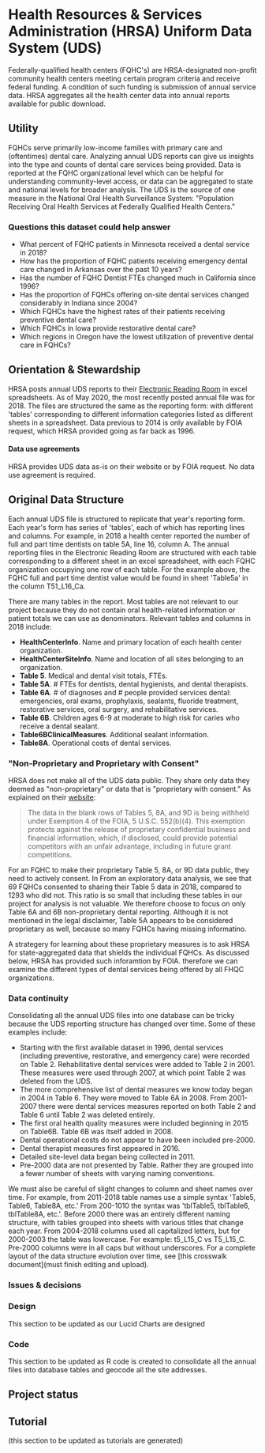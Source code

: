 # Health Resources & Services Administration (HRSA) Uniform Data System (UDS)

Federally-qualified health centers (FQHC's) are HRSA-designated non-profit community health centers meeting certain program criteria and receive federal funding. A condition of such funding is submission of annual service data. HRSA aggregates all the health center data into annual reports available for public download. 

## Utility

FQHCs serve primarily low-income families with primary care and (oftentimes) dental care. Analyzing annual UDS reports can give us insights into the type and counts of dental care services being provided. Data is reported at the FQHC organizational level which can be helpful for understanding community-level access, or data can be aggregated to state and national levels for broader analysis. The UDS is the source of one measure in the National Oral Health Surveillance System: "Population Receiving Oral Health Services at Federally Qualified Health Centers." 

### Questions this dataset could help answer

* What percent of FQHC patients in Minnesota received a dental service in 2018?
* How has the proportion of FQHC patients receiving emergency dental care changed in Arkansas over the past 10 years? 
* Has the number of FQHC Dentist FTEs changed much in California since 1996?
* Has the proportion of FQHCs offering on-site dental services changed considerably in Indiana since 2004?
* Which FQHCs have the highest rates of their patients receiving preventive dental care?
* Which FQHCs in Iowa provide restorative dental care?
* Which regions in Oregon have the lowest utilization of preventive dental care in FQHCs?

## Orientation & Stewardship  

HRSA posts annual UDS reports to their [Electronic Reading Room](https://www.hrsa.gov/foia/electronic-reading.html) in excel spreadsheets. As of May 2020, the most recently posted annual file was for 2018. The files are structured the same as the reporting form: with different 'tables' corresponding to different information categories listed as different sheets in a spreadsheet. Data previous to 2014 is only available by FOIA request, which HRSA provided going as far back as 1996.

#### Data use agreements

HRSA provides UDS data as-is on their website or by FOIA request. No data use agreement is required.

## Original Data Structure

Each annual UDS file is structured to replicate that year's reporting form. Each year's form has series of 'tables', each of which has reporting lines and columns. For example, in 2018 a health center reported the number of full and part time dentists on table 5A, line 16, column A. The annual reporting files in the Electronic Reading Room are structured with each table corresponding to a different sheet in an excel spreadsheet, with each FQHC organization occupying one row of each table. For the example above, the FQHC full and part time dentist value would be found in sheet 'Table5a' in the column T51_L16_Ca. 

There are many tables in the report. Most tables are not relevant to our project because they do not contain oral health-related information or patient totals we can use as denominators. Relevant tables and columns in 2018 include:

* **HealthCenterInfo**. Name and primary location of each health center organization.
* **HealthCenterSiteInfo**. Name and location of all sites belonging to an organization.
* **Table 5**. Medical and dental visit totals, FTEs.
* **Table 5A**. # FTEs for dentists, dental hygienists, and dental therapists.
* **Table 6A**. # of diagnoses and # people provided services dental: emergencies, oral exams, prophylaxis, sealants, fluoride treatment, restorative services, oral surgery, and rehabilitative services. 
* **Table 6B**. Children ages 6-9 at moderate to high risk for caries who receive a dental sealant.
* **Table6BClinicalMeasures**. Additional sealant information.
* **Table8A**. Operational costs of dental services.

### "Non-Proprietary and Proprietary with Consent"

HRSA does not make all of the UDS data public. They share only data they deemed as "non-proprietary" or data that is "proprietary with consent." As explained on their [website](https://www.hrsa.gov/foia/uds-public-use.html):

> The data in the blank rows of Tables 5, 8A, and 9D is being withheld under Exemption 4 of the FOIA, 5 U.S.C. 552(b)(4). This exemption protects against the release of proprietary confidential business and financial information, which, if disclosed, could provide potential competitors with an unfair advantage, including in future grant competitions.

For an FQHC to make their proprietary Table 5, 8A, or 9D data public, they need to actively consent. In From an exploratory data analysis, we see that 69 FQHCs consented to sharing their Table 5 data in 2018, compared to 1293 who did not.  This ratio is so small that including these tables in our project for analysis is not valuable. We therefore choose to focus on only Table 6A and 6B non-proprietary dental reporting. Although it is not mentioned in the legal disclaimer, Table 5A appears to be considered proprietary as well, because so many FQHCs having missing informatino. 

A strategery for learning about these proprietary measures is to ask HRSA for state-aggregated data that shields the individual FQHCs. As discussed below, HRSA has provided such inforamtion by FOIA. therefore we can examine the different types of dental services being offered by all FHQC organizations.

### Data continuity

Consolidating all the annual UDS files into one database can be tricky because the UDS reporting structure has changed over time. Some of these examples include:
* Starting with the first available dataset in 1996,  dental services (including preventive, restorative, and emergency care) were recorded on Table 2. Rehabilitative dental services were added to Table 2 in 2001. These measures were used through 2007, at which point Table 2 was deleted from the UDS.
* The more comprehensive list of dental measures we know today began in 2004 in Table 6. They were moved to Table 6A in 2008.  From 2001-2007 there were dental services measures reported on both Table 2 and Table 6 until Table 2 was deleted entirely.
* The first oral health quality measures were included beginning in 2015 on Table6B. Table 6B was itself added in 2008.
* Dental operational costs do not appear to have been included pre-2000. 
* Dental therapist measures first appeared in 2016.
* Detailed site-level data began being collected in 2011. 
* Pre-2000 data are not presented by Table. Rather they are grouped into a fewer number of sheets with varying naming conventions.

We must also be careful of slight changes to column and sheet names over time. For example, from 2011-2018 table names use a simple syntax 'Table5, Table6, Table8A, etc.' From 200-1010 the syntax was 'tblTable5, tblTable6, tblTable8A, etc.'. Before 2000 there was an entirely different naming structure, with tables grouped into sheets with various titles that change each year. From 2004-2018 columns used all capitalized letters, but for 2000-2003 the table was lowercase. For example: t5_L15_C vs T5_L15_C. Pre-2000 columns were in all caps but without underscores. For a complete layout of the data structure evolution over time, see [this crosswalk document](must finish editing and upload). 

### Issues & decisions

### Design

This section to be updated as our Lucid Charts are designed

### Code

This section to be updated as R code is created to consolidate all the annual files into database tables and geocode all the site addresses.


## Project status


## Tutorial
(this section to be updated as tutorials are generated)

